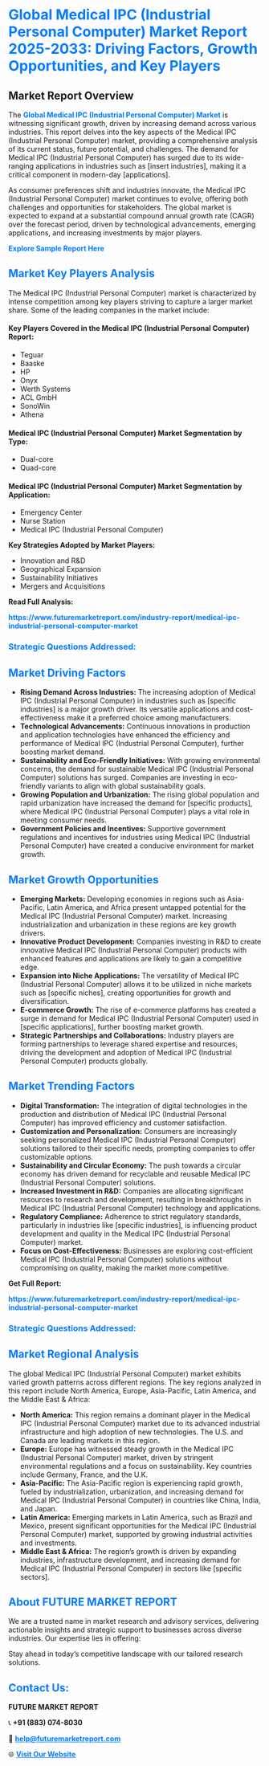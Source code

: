 <h1 style="color: #007BFF;">Global Medical IPC (Industrial Personal Computer) Market Report 2025-2033: Driving Factors, Growth Opportunities, and Key Players</h1>

<section id="overview">
<h2>Market Report Overview</h2>
<p>The <a href="https://www.futuremarketreport.com/industry-report/medical-ipc-industrial-personal-computer-market" style="color: #007BFF; text-decoration: none;"><strong>Global Medical IPC (Industrial Personal Computer) Market</strong></a> is witnessing significant growth, driven by increasing demand across various industries. This report delves into the key aspects of the Medical IPC (Industrial Personal Computer) market, providing a comprehensive analysis of its current status, future potential, and challenges. The demand for Medical IPC (Industrial Personal Computer) has surged due to its wide-ranging applications in industries such as [insert industries], making it a critical component in modern-day [applications].</p>
<p>As consumer preferences shift and industries innovate, the Medical IPC (Industrial Personal Computer) market continues to evolve, offering both challenges and opportunities for stakeholders. The global market is expected to expand at a substantial compound annual growth rate (CAGR) over the forecast period, driven by technological advancements, emerging applications, and increasing investments by major players.</p>
</section>

<section id="overview">
<p><a href="https://www.futuremarketreport.com/request-sample/reportId=124297" style="color: #007BFF; text-decoration: none;"><strong>Explore Sample Report Here</strong></a></p>
</section>

<section id="key-players">
<h2 style="color: #007BFF;">Market Key Players Analysis</h2>
<p>The Medical IPC (Industrial Personal Computer) market is characterized by intense competition among key players striving to capture a larger market share. Some of the leading companies in the market include:</p>
<h4>Key Players Covered in the Medical IPC (Industrial Personal Computer) Report:</h4>
<ul><li>Teguar</li><li>Baaske</li><li>HP</li><li>Onyx</li><li>Werth Systems</li><li>ACL GmbH</li><li>SonoWin</li><li>Athena</li></ul>
<h4>Medical IPC (Industrial Personal Computer) Market Segmentation by Type:</h4>
<ul><li>Dual-core</li><li>Quad-core</li></ul>

<h4>Medical IPC (Industrial Personal Computer) Market Segmentation by Application:</h4>
<ul><li>Emergency Center</li><li>Nurse Station</li><li>Medical IPC (Industrial Personal Computer)</li></ul>
<p><strong>Key Strategies Adopted by Market Players:</strong></p>
<ul>
<li>Innovation and R&D</li>
<li>Geographical Expansion</li>
<li>Sustainability Initiatives</li>
<li>Mergers and Acquisitions</li>
</ul>
</section>

<section>
<p><strong>Read Full Analysis: </strong></p><a href="https://www.futuremarketreport.com/industry-report/medical-ipc-industrial-personal-computer-market" style="color: #007BFF; text-decoration: none;"><strong>https://www.futuremarketreport.com/industry-report/medical-ipc-industrial-personal-computer-market</strong></a>
<h3 style="color: #007BFF;">Strategic Questions Addressed:</h3>
</section>

<section id="driving-factors">
<h2 style="color: #007BFF;">Market Driving Factors</h2>
<ul>
<li><strong>Rising Demand Across Industries:</strong> The increasing adoption of Medical IPC (Industrial Personal Computer) in industries such as [specific industries] is a major growth driver. Its versatile applications and cost-effectiveness make it a preferred choice among manufacturers.</li>
<li><strong>Technological Advancements:</strong> Continuous innovations in production and application technologies have enhanced the efficiency and performance of Medical IPC (Industrial Personal Computer), further boosting market demand.</li>
<li><strong>Sustainability and Eco-Friendly Initiatives:</strong> With growing environmental concerns, the demand for sustainable Medical IPC (Industrial Personal Computer) solutions has surged. Companies are investing in eco-friendly variants to align with global sustainability goals.</li>
<li><strong>Growing Population and Urbanization:</strong> The rising global population and rapid urbanization have increased the demand for [specific products], where Medical IPC (Industrial Personal Computer) plays a vital role in meeting consumer needs.</li>
<li><strong>Government Policies and Incentives:</strong> Supportive government regulations and incentives for industries using Medical IPC (Industrial Personal Computer) have created a conducive environment for market growth.</li>
</ul>
</section>

<section id="growth-opportunities">
<h2 style="color: #007BFF;">Market Growth Opportunities</h2>
<ul>
<li><strong>Emerging Markets:</strong> Developing economies in regions such as Asia-Pacific, Latin America, and Africa present untapped potential for the Medical IPC (Industrial Personal Computer) market. Increasing industrialization and urbanization in these regions are key growth drivers.</li>
<li><strong>Innovative Product Development:</strong> Companies investing in R&D to create innovative Medical IPC (Industrial Personal Computer) products with enhanced features and applications are likely to gain a competitive edge.</li>
<li><strong>Expansion into Niche Applications:</strong> The versatility of Medical IPC (Industrial Personal Computer) allows it to be utilized in niche markets such as [specific niches], creating opportunities for growth and diversification.</li>
<li><strong>E-commerce Growth:</strong> The rise of e-commerce platforms has created a surge in demand for Medical IPC (Industrial Personal Computer) used in [specific applications], further boosting market growth.</li>
<li><strong>Strategic Partnerships and Collaborations:</strong> Industry players are forming partnerships to leverage shared expertise and resources, driving the development and adoption of Medical IPC (Industrial Personal Computer) products globally.</li>
</ul>
</section>

<section id="trending-factors">
<h2 style="color: #007BFF;">Market Trending Factors</h2>
<ul>
<li><strong>Digital Transformation:</strong> The integration of digital technologies in the production and distribution of Medical IPC (Industrial Personal Computer) has improved efficiency and customer satisfaction.</li>
<li><strong>Customization and Personalization:</strong> Consumers are increasingly seeking personalized Medical IPC (Industrial Personal Computer) solutions tailored to their specific needs, prompting companies to offer customizable options.</li>
<li><strong>Sustainability and Circular Economy:</strong> The push towards a circular economy has driven demand for recyclable and reusable Medical IPC (Industrial Personal Computer) solutions.</li>
<li><strong>Increased Investment in R&D:</strong> Companies are allocating significant resources to research and development, resulting in breakthroughs in Medical IPC (Industrial Personal Computer) technology and applications.</li>
<li><strong>Regulatory Compliance:</strong> Adherence to strict regulatory standards, particularly in industries like [specific industries], is influencing product development and quality in the Medical IPC (Industrial Personal Computer) market.</li>
<li><strong>Focus on Cost-Effectiveness:</strong> Businesses are exploring cost-efficient Medical IPC (Industrial Personal Computer) solutions without compromising on quality, making the market more competitive.</li>
</ul>
</section>

<section>
<p><strong>Get Full Report: </strong></p><a href="https://www.futuremarketreport.com/industry-report/medical-ipc-industrial-personal-computer-market" style="color: #007BFF; text-decoration: none;"><strong>https://www.futuremarketreport.com/industry-report/medical-ipc-industrial-personal-computer-market</strong></a>
<h3 style="color: #007BFF;">Strategic Questions Addressed:</h3>
</section>


<section id="regional-analysis">
<h2 style="color: #007BFF;">Market Regional Analysis</h2>
<p>The global Medical IPC (Industrial Personal Computer) market exhibits varied growth patterns across different regions. The key regions analyzed in this report include North America, Europe, Asia-Pacific, Latin America, and the Middle East & Africa:</p>
<ul>
<li><strong>North America:</strong> This region remains a dominant player in the Medical IPC (Industrial Personal Computer) market due to its advanced industrial infrastructure and high adoption of new technologies. The U.S. and Canada are leading markets in this region.</li>
<li><strong>Europe:</strong> Europe has witnessed steady growth in the Medical IPC (Industrial Personal Computer) market, driven by stringent environmental regulations and a focus on sustainability. Key countries include Germany, France, and the U.K.</li>
<li><strong>Asia-Pacific:</strong> The Asia-Pacific region is experiencing rapid growth, fueled by industrialization, urbanization, and increasing demand for Medical IPC (Industrial Personal Computer) in countries like China, India, and Japan.</li>
<li><strong>Latin America:</strong> Emerging markets in Latin America, such as Brazil and Mexico, present significant opportunities for the Medical IPC (Industrial Personal Computer) market, supported by growing industrial activities and investments.</li>
<li><strong>Middle East & Africa:</strong> The region’s growth is driven by expanding industries, infrastructure development, and increasing demand for Medical IPC (Industrial Personal Computer) in sectors like [specific sectors].</li>
</ul>
</section>

<footer>
<h2 style="color: #007BFF;">About FUTURE MARKET REPORT</h2>
<p>We are a trusted name in market research and advisory services, delivering actionable insights and strategic support to businesses across diverse industries. Our expertise lies in offering:</p>

<p>Stay ahead in today’s competitive landscape with our tailored research solutions.</p>

<h2 style="color: #007BFF;">Contact Us:</h2>
<p><strong>FUTURE MARKET REPORT</strong></p>
<p>📞 <strong>+91 (883) 074-8030</strong></p>
<p>📧 <strong><a href="mailto:help@futuremarketreport.com" style="color: #007BFF;">help@futuremarketreport.com</a></strong></p>
<p>🌐 <strong><a href="https://www.futuremarketreport.com/" style="color: #007BFF;">Visit Our Website</a></strong></p>
</footer>